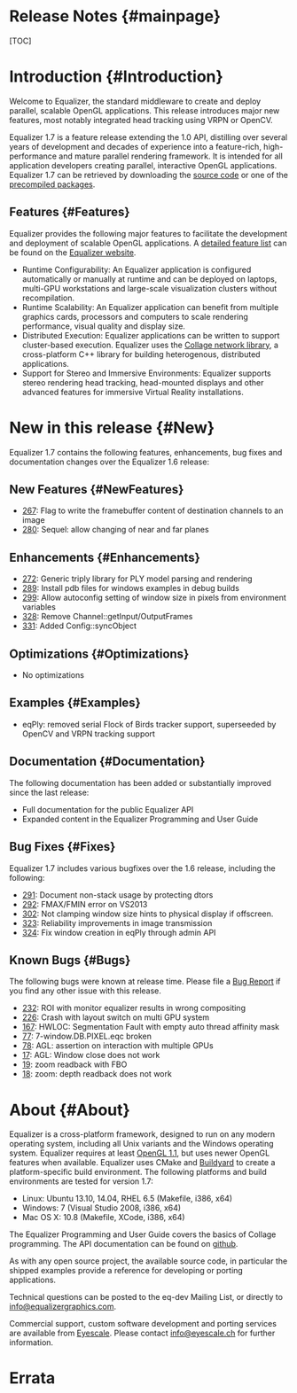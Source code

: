Release Notes {#mainpage}
============

[TOC]

# Introduction {#Introduction}

Welcome to Equalizer, the standard middleware to create and deploy
parallel, scalable OpenGL applications. This release introduces major
new features, most notably integrated head tracking using VRPN or OpenCV.

Equalizer 1.7 is a feature release extending the 1.0 API, distilling
over several years of development and decades of experience into a
feature-rich, high-performance and mature parallel rendering
framework. It is intended for all application developers creating
parallel, interactive OpenGL applications. Equalizer 1.7 can be
retrieved by downloading the [source code](http://www.equalizergraphics.com/downloads/Equalizer-1.7.0.tar.gz") or one of the [precompiled packages](http://www.equalizergraphics.com/downloads/major.html).

## Features {#Features}

Equalizer provides the following major features to facilitate the development and deployment of scalable OpenGL applications. A [detailed feature list](http://www.equalizergraphics.com/features.html) can be found on the [Equalizer website](http://www.equalizergraphics.com).

* Runtime Configurability: An Equalizer application is configured
  automatically or manually at runtime and can be deployed on laptops,
  multi-GPU workstations and large-scale visualization clusters without
  recompilation.
* Runtime Scalability: An Equalizer application can benefit from
  multiple graphics cards, processors and computers to scale rendering
  performance, visual quality and display size.
* Distributed Execution: Equalizer applications can be written to
  support cluster-based execution. Equalizer uses the
  [Collage network library](http://www.libcollage.net), a cross-platform
  C++ library for building heterogenous, distributed applications.
* Support for Stereo and Immersive Environments: Equalizer supports
  stereo rendering head tracking, head-mounted displays and other
  advanced features for immersive Virtual Reality installations.

# New in this release {#New}

Equalizer 1.7 contains the following features, enhancements, bug fixes
and documentation changes over the Equalizer 1.6 release:

## New Features {#NewFeatures}

* [267](https://github.com/Eyescale/Equalizer/issues/267): Flag to write
  the framebuffer content of destination channels to an image
* [280](https://github.com/Eyescale/Equalizer/issues/280): Sequel: allow
  changing of near and far planes

## Enhancements {#Enhancements}

* [272](https://github.com/Eyescale/Equalizer/issues/272): Generic
  triply library for PLY model parsing and rendering
* [289](https://github.com/Eyescale/Equalizer/issues/289): Install pdb files
  for windows examples in debug builds
* [299](https://github.com/Eyescale/Equalizer/issues/299): Allow
  autoconfig setting of window size in pixels from environment variables
* [328](https://github.com/Eyescale/Equalizer/issues/328): Remove
  Channel::getInput/OutputFrames
* [331](https://github.com/Eyescale/Equalizer/issues/331): Added
  Config::syncObject

## Optimizations {#Optimizations}

* No optimizations

## Examples {#Examples}

* eqPly: removed serial Flock of Birds tracker support, superseeded by
  OpenCV and VRPN tracking support

## Documentation {#Documentation}

The following documentation has been added or substantially improved
since the last release:

* Full documentation for the public Equalizer API
* Expanded content in the Equalizer Programming and User Guide

## Bug Fixes {#Fixes}

Equalizer 1.7 includes various bugfixes over the 1.6 release, including
the following:

* [291](https://github.com/Eyescale/Equalizer/issues/291): Document
  non-stack usage by protecting dtors
* [292](https://github.com/Eyescale/Equalizer/issues/292): FMAX/FMIN
  error on VS2013
* [302](https://github.com/Eyescale/Equalizer/issues/302): Not clamping
  window size hints to physical display if offscreen.
* [323](https://github.com/Eyescale/Equalizer/issues/323): Reliability
  improvements in image transmission
* [324](https://github.com/Eyescale/Equalizer/issues/324): Fix window
  creation in eqPly through admin API

## Known Bugs {#Bugs}

The following bugs were known at release time. Please file a
[Bug Report](https://github.com/Eyescale/Equalizer/issues) if you find
any other issue with this release.

* [232](https://github.com/Eyescale/Equalizer/issues/232): ROI with
  monitor equalizer results in wrong compositing
* [226](https://github.com/Eyescale/Equalizer/issues/226): Crash with
  layout switch on multi GPU system
* [167](https://github.com/Eyescale/Equalizer/issues/167): HWLOC:
  Segmentation Fault with empty auto thread affinity mask
* [77](https://github.com/Eyescale/Equalizer/issues/77):
  7-window.DB.PIXEL.eqc broken
* [78](https://github.com/Eyescale/Equalizer/issues/78): AGL: assertion
  on interaction with multiple GPUs
* [17](https://github.com/Eyescale/Equalizer/issues/17): AGL: Window
  close does not work
* [19](https://github.com/Eyescale/Equalizer/issues/19): zoom readback with FBO
* [18](https://github.com/Eyescale/Equalizer/issues/18): zoom: depth
  readback does not work

# About {#About}

Equalizer is a cross-platform framework, designed to run on any modern
operating system, including all Unix variants and the Windows operating
system. Equalizer requires at least [OpenGL 1.1](http://www.opengl.org),
but uses newer OpenGL features when available. Equalizer uses CMake and
[Buildyard](https://github.com/Eyescale/Buildyard) to create a
platform-specific build environment. The following platforms and build
environments are tested for version 1.7:

* Linux: Ubuntu 13.10, 14.04, RHEL 6.5 (Makefile, i386, x64)
* Windows: 7 (Visual Studio 2008, i386, x64)
* Mac OS X: 10.8 (Makefile, XCode, i386, x64)

The Equalizer Programming and User Guide covers the basics of Collage
programming. The API documentation can be found on
[github](http://eyescale.github.com/).

As with any open source project, the available source code, in
particular the shipped examples provide a reference for developing or
porting applications.

Technical questions can be posted to the eq-dev Mailing List, or
directly to info@equalizergraphics.com.

Commercial support, custom software development and porting services are
available from [Eyescale](http://www.eyescale.ch). Please contact
[info@eyescale.ch](mailto:info@eyescale.ch?subject=Collage%20support)
for further information.

# Errata
